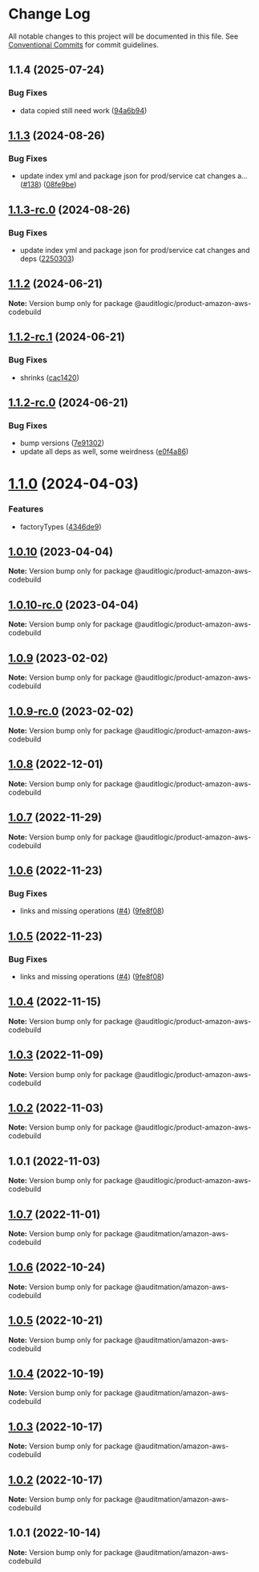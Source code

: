 # Change Log

All notable changes to this project will be documented in this file.
See [Conventional Commits](https://conventionalcommits.org) for commit guidelines.

## 1.1.4 (2025-07-24)


### Bug Fixes

* data copied still need work ([94a6b94](https://github.com/zerobias-org/product/commit/94a6b942fb0516367548599d739529536132755a))





## [1.1.3](https://github.com/auditlogic/product/compare/@auditlogic/product-amazon-aws-codebuild@1.1.2...@auditlogic/product-amazon-aws-codebuild@1.1.3) (2024-08-26)


### Bug Fixes

* update index yml and package json for prod/service cat changes a… ([#138](https://github.com/auditlogic/product/issues/138)) ([08fe9be](https://github.com/auditlogic/product/commit/08fe9beb1c8457462a19bc69caa02e6212d97e1a))





## [1.1.3-rc.0](https://github.com/auditlogic/product/compare/@auditlogic/product-amazon-aws-codebuild@1.1.2...@auditlogic/product-amazon-aws-codebuild@1.1.3-rc.0) (2024-08-26)


### Bug Fixes

* update index yml and package json for prod/service cat changes and deps ([2250303](https://github.com/auditlogic/product/commit/225030363a363608240135b7ebed386b28f01e4b))





## [1.1.2](https://github.com/auditlogic/product/compare/@auditlogic/product-amazon-aws-codebuild@1.1.2-rc.1...@auditlogic/product-amazon-aws-codebuild@1.1.2) (2024-06-21)

**Note:** Version bump only for package @auditlogic/product-amazon-aws-codebuild





## [1.1.2-rc.1](https://github.com/auditlogic/product/compare/@auditlogic/product-amazon-aws-codebuild@1.1.2-rc.0...@auditlogic/product-amazon-aws-codebuild@1.1.2-rc.1) (2024-06-21)


### Bug Fixes

* shrinks ([cac1420](https://github.com/auditlogic/product/commit/cac14200fefcd8183ab69fe89a47bd3f70f563e9))





## [1.1.2-rc.0](https://github.com/auditlogic/product/compare/@auditlogic/product-amazon-aws-codebuild@1.1.0...@auditlogic/product-amazon-aws-codebuild@1.1.2-rc.0) (2024-06-21)


### Bug Fixes

* bump versions ([7e91302](https://github.com/auditlogic/product/commit/7e913023b8b312150ed7762c32fbbe616be71de5))
* update all deps as well, some weirdness ([e0f4a86](https://github.com/auditlogic/product/commit/e0f4a864714e2d3de6bbf3da014d5312fe53be2f))





# [1.1.0](https://github.com/auditlogic/product/compare/@auditlogic/product-amazon-aws-codebuild@1.0.10...@auditlogic/product-amazon-aws-codebuild@1.1.0) (2024-04-03)


### Features

* factoryTypes ([4346de9](https://github.com/auditlogic/product/commit/4346de92693aee892fccf725338ffc7b80ab182b))





## [1.0.10](https://github.com/auditlogic/product/compare/@auditlogic/product-amazon-aws-codebuild@1.0.9...@auditlogic/product-amazon-aws-codebuild@1.0.10) (2023-04-04)

**Note:** Version bump only for package @auditlogic/product-amazon-aws-codebuild





## [1.0.10-rc.0](https://github.com/auditlogic/product/compare/@auditlogic/product-amazon-aws-codebuild@1.0.9...@auditlogic/product-amazon-aws-codebuild@1.0.10-rc.0) (2023-04-04)

**Note:** Version bump only for package @auditlogic/product-amazon-aws-codebuild





## [1.0.9](https://github.com/auditlogic/product/compare/@auditlogic/product-amazon-aws-codebuild@1.0.8...@auditlogic/product-amazon-aws-codebuild@1.0.9) (2023-02-02)

**Note:** Version bump only for package @auditlogic/product-amazon-aws-codebuild





## [1.0.9-rc.0](https://github.com/auditlogic/product/compare/@auditlogic/product-amazon-aws-codebuild@1.0.8...@auditlogic/product-amazon-aws-codebuild@1.0.9-rc.0) (2023-02-02)

**Note:** Version bump only for package @auditlogic/product-amazon-aws-codebuild





## [1.0.8](https://github.com/auditlogic/product/compare/@auditlogic/product-amazon-aws-codebuild@1.0.7...@auditlogic/product-amazon-aws-codebuild@1.0.8) (2022-12-01)

**Note:** Version bump only for package @auditlogic/product-amazon-aws-codebuild





## [1.0.7](https://github.com/auditlogic/product/compare/@auditlogic/product-amazon-aws-codebuild@1.0.6...@auditlogic/product-amazon-aws-codebuild@1.0.7) (2022-11-29)

**Note:** Version bump only for package @auditlogic/product-amazon-aws-codebuild





## [1.0.6](https://github.com/auditlogic/product/compare/@auditlogic/product-amazon-aws-codebuild@1.0.4...@auditlogic/product-amazon-aws-codebuild@1.0.6) (2022-11-23)


### Bug Fixes

* links and missing operations ([#4](https://github.com/auditlogic/product/issues/4)) ([9fe8f08](https://github.com/auditlogic/product/commit/9fe8f08fe7c57fdb79f991ac35bd6ac2e7dcad38))





## [1.0.5](https://github.com/auditlogic/product/compare/@auditlogic/product-amazon-aws-codebuild@1.0.4...@auditlogic/product-amazon-aws-codebuild@1.0.5) (2022-11-23)


### Bug Fixes

* links and missing operations ([#4](https://github.com/auditlogic/product/issues/4)) ([9fe8f08](https://github.com/auditlogic/product/commit/9fe8f08fe7c57fdb79f991ac35bd6ac2e7dcad38))





## [1.0.4](https://github.com/auditlogic/product/compare/@auditlogic/product-amazon-aws-codebuild@1.0.3...@auditlogic/product-amazon-aws-codebuild@1.0.4) (2022-11-15)

**Note:** Version bump only for package @auditlogic/product-amazon-aws-codebuild





## [1.0.3](https://github.com/auditlogic/product/compare/@auditlogic/product-amazon-aws-codebuild@1.0.2...@auditlogic/product-amazon-aws-codebuild@1.0.3) (2022-11-09)

**Note:** Version bump only for package @auditlogic/product-amazon-aws-codebuild





## [1.0.2](https://github.com/auditlogic/product/compare/@auditlogic/product-amazon-aws-codebuild@1.0.1...@auditlogic/product-amazon-aws-codebuild@1.0.2) (2022-11-03)

**Note:** Version bump only for package @auditlogic/product-amazon-aws-codebuild





## 1.0.1 (2022-11-03)

**Note:** Version bump only for package @auditlogic/product-amazon-aws-codebuild





## [1.0.7](https://github.com/auditmation/store-content/compare/@auditmation/amazon-aws-codebuild@1.0.6...@auditmation/amazon-aws-codebuild@1.0.7) (2022-11-01)

**Note:** Version bump only for package @auditmation/amazon-aws-codebuild





## [1.0.6](https://github.com/auditmation/store-content/compare/@auditmation/amazon-aws-codebuild@1.0.5...@auditmation/amazon-aws-codebuild@1.0.6) (2022-10-24)

**Note:** Version bump only for package @auditmation/amazon-aws-codebuild





## [1.0.5](https://github.com/auditmation/store-content/compare/@auditmation/amazon-aws-codebuild@1.0.4...@auditmation/amazon-aws-codebuild@1.0.5) (2022-10-21)

**Note:** Version bump only for package @auditmation/amazon-aws-codebuild





## [1.0.4](https://github.com/auditmation/store-content/compare/@auditmation/amazon-aws-codebuild@1.0.3...@auditmation/amazon-aws-codebuild@1.0.4) (2022-10-19)

**Note:** Version bump only for package @auditmation/amazon-aws-codebuild





## [1.0.3](https://github.com/auditmation/store-content/compare/@auditmation/amazon-aws-codebuild@1.0.2...@auditmation/amazon-aws-codebuild@1.0.3) (2022-10-17)

**Note:** Version bump only for package @auditmation/amazon-aws-codebuild





## [1.0.2](https://github.com/auditmation/store-content/compare/@auditmation/amazon-aws-codebuild@1.0.1...@auditmation/amazon-aws-codebuild@1.0.2) (2022-10-17)

**Note:** Version bump only for package @auditmation/amazon-aws-codebuild





## 1.0.1 (2022-10-14)

**Note:** Version bump only for package @auditmation/amazon-aws-codebuild
